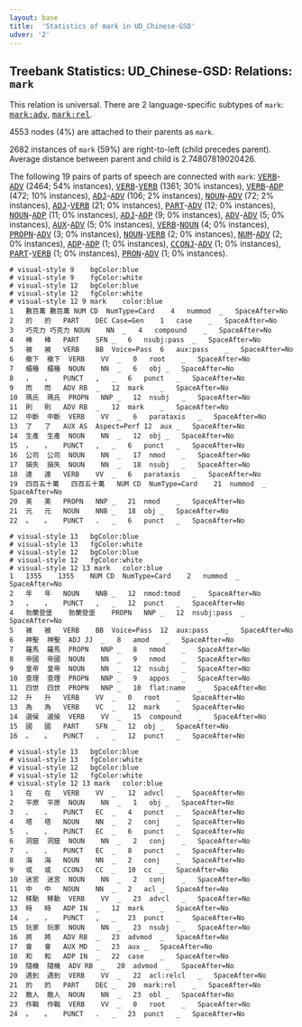 ```yaml
---
layout: base
title:  'Statistics of mark in UD_Chinese-GSD'
udver: '2'
---
```


## Treebank Statistics: UD_Chinese-GSD: Relations: `mark`

This relation is universal.
There are 2 language-specific subtypes of `mark`: <tt><a href="zh_gsd-dep-mark-adv.html">mark:adv</a></tt>, <tt><a href="zh_gsd-dep-mark-rel.html">mark:rel</a></tt>.

4553 nodes (4%) are attached to their parents as `mark`.

2682 instances of `mark` (59%) are right-to-left (child precedes parent).
Average distance between parent and child is 2.74807819020426.

The following 19 pairs of parts of speech are connected with `mark`: <tt><a href="zh_gsd-pos-VERB.html">VERB</a></tt>-<tt><a href="zh_gsd-pos-ADV.html">ADV</a></tt> (2464; 54% instances), <tt><a href="zh_gsd-pos-VERB.html">VERB</a></tt>-<tt><a href="zh_gsd-pos-VERB.html">VERB</a></tt> (1361; 30% instances), <tt><a href="zh_gsd-pos-VERB.html">VERB</a></tt>-<tt><a href="zh_gsd-pos-ADP.html">ADP</a></tt> (472; 10% instances), <tt><a href="zh_gsd-pos-ADJ.html">ADJ</a></tt>-<tt><a href="zh_gsd-pos-ADV.html">ADV</a></tt> (106; 2% instances), <tt><a href="zh_gsd-pos-NOUN.html">NOUN</a></tt>-<tt><a href="zh_gsd-pos-ADV.html">ADV</a></tt> (72; 2% instances), <tt><a href="zh_gsd-pos-ADJ.html">ADJ</a></tt>-<tt><a href="zh_gsd-pos-VERB.html">VERB</a></tt> (21; 0% instances), <tt><a href="zh_gsd-pos-PART.html">PART</a></tt>-<tt><a href="zh_gsd-pos-ADV.html">ADV</a></tt> (12; 0% instances), <tt><a href="zh_gsd-pos-NOUN.html">NOUN</a></tt>-<tt><a href="zh_gsd-pos-ADP.html">ADP</a></tt> (11; 0% instances), <tt><a href="zh_gsd-pos-ADJ.html">ADJ</a></tt>-<tt><a href="zh_gsd-pos-ADP.html">ADP</a></tt> (9; 0% instances), <tt><a href="zh_gsd-pos-ADV.html">ADV</a></tt>-<tt><a href="zh_gsd-pos-ADV.html">ADV</a></tt> (5; 0% instances), <tt><a href="zh_gsd-pos-AUX.html">AUX</a></tt>-<tt><a href="zh_gsd-pos-ADV.html">ADV</a></tt> (5; 0% instances), <tt><a href="zh_gsd-pos-VERB.html">VERB</a></tt>-<tt><a href="zh_gsd-pos-NOUN.html">NOUN</a></tt> (4; 0% instances), <tt><a href="zh_gsd-pos-PROPN.html">PROPN</a></tt>-<tt><a href="zh_gsd-pos-ADV.html">ADV</a></tt> (3; 0% instances), <tt><a href="zh_gsd-pos-NOUN.html">NOUN</a></tt>-<tt><a href="zh_gsd-pos-VERB.html">VERB</a></tt> (2; 0% instances), <tt><a href="zh_gsd-pos-NUM.html">NUM</a></tt>-<tt><a href="zh_gsd-pos-ADV.html">ADV</a></tt> (2; 0% instances), <tt><a href="zh_gsd-pos-ADP.html">ADP</a></tt>-<tt><a href="zh_gsd-pos-ADP.html">ADP</a></tt> (1; 0% instances), <tt><a href="zh_gsd-pos-CCONJ.html">CCONJ</a></tt>-<tt><a href="zh_gsd-pos-ADV.html">ADV</a></tt> (1; 0% instances), <tt><a href="zh_gsd-pos-PART.html">PART</a></tt>-<tt><a href="zh_gsd-pos-VERB.html">VERB</a></tt> (1; 0% instances), <tt><a href="zh_gsd-pos-PRON.html">PRON</a></tt>-<tt><a href="zh_gsd-pos-ADV.html">ADV</a></tt> (1; 0% instances).


~~~ conllu
# visual-style 9	bgColor:blue
# visual-style 9	fgColor:white
# visual-style 12	bgColor:blue
# visual-style 12	fgColor:white
# visual-style 12 9 mark	color:blue
1	數百萬	數百萬	NUM	CD	NumType=Card	4	nummod	_	SpaceAfter=No
2	的	的	PART	DEC	Case=Gen	1	case	_	SpaceAfter=No
3	巧克力	巧克力	NOUN	NN	_	4	compound	_	SpaceAfter=No
4	棒	棒	PART	SFN	_	6	nsubj:pass	_	SpaceAfter=No
5	被	被	VERB	BB	Voice=Pass	6	aux:pass	_	SpaceAfter=No
6	撤下	撤下	VERB	VV	_	0	root	_	SpaceAfter=No
7	櫃檯	櫃檯	NOUN	NN	_	6	obj	_	SpaceAfter=No
8	，	，	PUNCT	,	_	6	punct	_	SpaceAfter=No
9	而	而	ADV	RB	_	12	mark	_	SpaceAfter=No
10	瑪氏	瑪氏	PROPN	NNP	_	12	nsubj	_	SpaceAfter=No
11	則	則	ADV	RB	_	12	mark	_	SpaceAfter=No
12	中斷	中斷	VERB	VV	_	6	parataxis	_	SpaceAfter=No
13	了	了	AUX	AS	Aspect=Perf	12	aux	_	SpaceAfter=No
14	生產	生產	NOUN	NN	_	12	obj	_	SpaceAfter=No
15	，	，	PUNCT	,	_	6	punct	_	SpaceAfter=No
16	公司	公司	NOUN	NN	_	17	nmod	_	SpaceAfter=No
17	損失	損失	NOUN	NN	_	18	nsubj	_	SpaceAfter=No
18	達	達	VERB	VV	_	6	parataxis	_	SpaceAfter=No
19	四百五十萬	四百五十萬	NUM	CD	NumType=Card	21	nummod	_	SpaceAfter=No
20	美	美	PROPN	NNP	_	21	nmod	_	SpaceAfter=No
21	元	元	NOUN	NNB	_	18	obj	_	SpaceAfter=No
22	。	。	PUNCT	.	_	6	punct	_	SpaceAfter=No

~~~


~~~ conllu
# visual-style 13	bgColor:blue
# visual-style 13	fgColor:white
# visual-style 12	bgColor:blue
# visual-style 12	fgColor:white
# visual-style 12 13 mark	color:blue
1	1355	1355	NUM	CD	NumType=Card	2	nummod	_	SpaceAfter=No
2	年	年	NOUN	NNB	_	12	nmod:tmod	_	SpaceAfter=No
3	，	，	PUNCT	,	_	12	punct	_	SpaceAfter=No
4	勃蘭登堡	勃蘭登堡	PROPN	NNP	_	12	nsubj:pass	_	SpaceAfter=No
5	被	被	VERB	BB	Voice=Pass	12	aux:pass	_	SpaceAfter=No
6	神聖	神聖	ADJ	JJ	_	8	amod	_	SpaceAfter=No
7	羅馬	羅馬	PROPN	NNP	_	8	nmod	_	SpaceAfter=No
8	帝國	帝國	NOUN	NN	_	9	nmod	_	SpaceAfter=No
9	皇帝	皇帝	NOUN	NN	_	12	nsubj	_	SpaceAfter=No
10	查理	查理	PROPN	NNP	_	9	appos	_	SpaceAfter=No
11	四世	四世	PROPN	NNP	_	10	flat:name	_	SpaceAfter=No
12	升	升	VERB	VV	_	0	root	_	SpaceAfter=No
13	為	為	VERB	VC	_	12	mark	_	SpaceAfter=No
14	選侯	選侯	VERB	VV	_	15	compound	_	SpaceAfter=No
15	國	國	PART	SFN	_	12	obj	_	SpaceAfter=No
16	。	。	PUNCT	.	_	12	punct	_	SpaceAfter=No

~~~


~~~ conllu
# visual-style 13	bgColor:blue
# visual-style 13	fgColor:white
# visual-style 12	bgColor:blue
# visual-style 12	fgColor:white
# visual-style 12 13 mark	color:blue
1	在	在	VERB	VV	_	12	advcl	_	SpaceAfter=No
2	平原	平原	NOUN	NN	_	1	obj	_	SpaceAfter=No
3	、	、	PUNCT	EC	_	4	punct	_	SpaceAfter=No
4	塔	塔	NOUN	NN	_	2	conj	_	SpaceAfter=No
5	、	、	PUNCT	EC	_	6	punct	_	SpaceAfter=No
6	洞窟	洞窟	NOUN	NN	_	2	conj	_	SpaceAfter=No
7	、	、	PUNCT	EC	_	8	punct	_	SpaceAfter=No
8	海	海	NOUN	NN	_	2	conj	_	SpaceAfter=No
9	或	或	CCONJ	CC	_	10	cc	_	SpaceAfter=No
10	迷宮	迷宮	NOUN	NN	_	2	conj	_	SpaceAfter=No
11	中	中	NOUN	NN	_	2	acl	_	SpaceAfter=No
12	移動	移動	VERB	VV	_	23	advcl	_	SpaceAfter=No
13	時	時	ADP	IN	_	12	mark	_	SpaceAfter=No
14	，	，	PUNCT	,	_	23	punct	_	SpaceAfter=No
15	玩家	玩家	NOUN	NN	_	23	nsubj	_	SpaceAfter=No
16	將	將	ADV	RB	_	23	advmod	_	SpaceAfter=No
17	會	會	AUX	MD	_	23	aux	_	SpaceAfter=No
18	和	和	ADP	IN	_	22	case	_	SpaceAfter=No
19	隨機	隨機	ADV	RB	_	20	advmod	_	SpaceAfter=No
20	遇到	遇到	VERB	VV	_	22	acl:relcl	_	SpaceAfter=No
21	的	的	PART	DEC	_	20	mark:rel	_	SpaceAfter=No
22	敵人	敵人	NOUN	NN	_	23	obl	_	SpaceAfter=No
23	作戰	作戰	VERB	VV	_	0	root	_	SpaceAfter=No
24	。	。	PUNCT	.	_	23	punct	_	SpaceAfter=No

~~~



